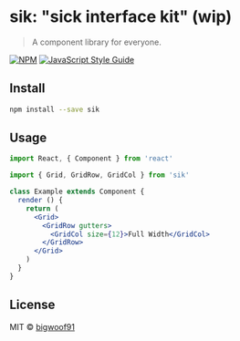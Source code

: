 # sik: "sick interface kit" (wip)

> A component library for everyone.

[![NPM](https://img.shields.io/npm/v/sik.svg)](https://www.npmjs.com/package/sik) [![JavaScript Style Guide](https://img.shields.io/badge/code_style-standard-brightgreen.svg)](https://standardjs.com)

## Install

```bash
npm install --save sik
```

## Usage

```jsx
import React, { Component } from 'react'

import { Grid, GridRow, GridCol } from 'sik'

class Example extends Component {
  render () {
    return (
      <Grid>
        <GridRow gutters>
          <GridCol size={12}>Full Width</GridCol>
        </GridRow>
      </Grid>
    )
  }
}
```

## License

MIT © [bigwoof91](https://github.com/bigwoof91)
